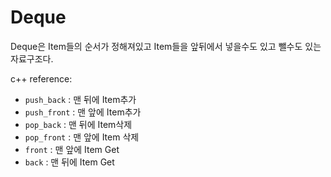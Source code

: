 # Deque
Deque은 Item들의 순서가 정해져있고
Item들을 앞뒤에서 넣을수도 있고 뺄수도 있는 자료구조다.

c++ reference:

- `push_back` : 맨 뒤에 Item추가
- `push_front` : 맨 앞에 Item추가
- `pop_back` : 맨 뒤에 Item삭제
- `pop_front` : 맨 앞에 Item 삭제
- `front` : 맨 앞에 Item Get
- `back` : 맨 뒤에 Item Get
